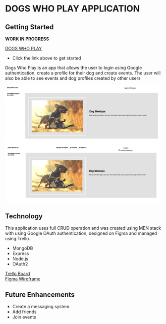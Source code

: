 # DOGS WHO PLAY APPLICATION

## Getting Started

**WORK IN PROGRESS**

[DOGS WHO PLAY](https://dogs-who-play.herokuapp.com/dogs)
- Click the link above to get started

Dogs Who Play is an app that allows the user to login using Google authentication, create a profile for their dog and create events. The user will also be able to see events and dog profiles created by other users

![](/public/images/login.png)
![](/public/images/logout.png)

## Technology
This application uses full CRUD operation and was created using MEN stack with using Google OAuth authentication, designed on Figma and managed using Trello.

- MongoDB
- Express
- Node.js
- OAuth2

[Trello Board](https://trello.com/b/Y0n3JZ4Y/dogs-who-play-app)\
[Figma Wireframe](https://www.figma.com/file/FOQiglntOMnVkEtBf5uSVO/Dogs-Who-Play-App?node-id=77%3A432)

## Future Enhancements
- Create a messaging system
- Add friends 
- Join events

